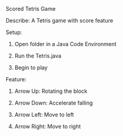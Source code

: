 Scored Tetris Game

Describe:
A Tetris game with score feature

Setup:
1. Open folder in a Java Code Environment

2. Run the Tetris.java

3. Begin to play

Feature:
1. Arrow Up: Rotating the block

2. Arrow Down: Accelerate falling

3. Arrow Left: Move to left

4. Arrow Right: Move to right